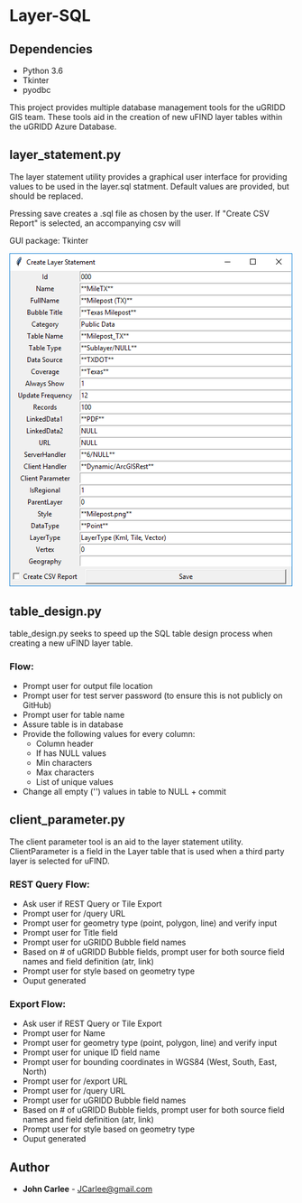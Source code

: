 # Layer-SQL

## Dependencies
* Python 3.6
* Tkinter
* pyodbc

This project provides multiple database management tools for the uGRIDD GIS team. These tools aid in the creation of new uFIND layer tables within the uGRIDD Azure Database.

## layer_statement.py

The layer statement utility provides a graphical user interface for providing values to be used in the layer.sql statment. Default values are provided, but should be replaced.

Pressing save creates a .sql file as chosen by the user. If "Create CSV Report" is selected, an accompanying csv will 

GUI package: Tkinter

![Layer GUI](layer_gui.png)

## table_design.py

table_design.py seeks to speed up the SQL table design process when creating a new uFIND layer table. 

### Flow:
* Prompt user for output file location
* Prompt user for test server password (to ensure this is not publicly on GitHub)
* Prompt user for table name 
* Assure table is in database
* Provide the following values for every column:
  * Column header
  * If has NULL values
  * Min characters
  * Max characters
  * List of unique values
* Change all empty ('') values in table to NULL + commit

## client_parameter.py
The client parameter tool is an aid to the layer statement utility. ClientParameter is a field in the Layer table that is used when a third party layer is selected for uFIND. 

### REST Query Flow:
* Ask user if REST Query or Tile Export
* Prompt user for /query URL
* Prompt user for geometry type (point, polygon, line) and verify input
* Prompt user for Title field
* Prompt user for uGRIDD Bubble field names
* Based on # of uGRIDD Bubble fields, prompt user for both source field names and field definition (atr, link)
* Prompt user for style based on geometry type
* Ouput generated

### Export Flow:
* Ask user if REST Query or Tile Export
* Prompt user for Name
* Prompt user for geometry type (point, polygon, line) and verify input
* Prompt user for unique ID field name
* Prompt user for bounding coordinates in WGS84 (West, South, East, North)
* Prompt user for /export URL
* Prompt user for /query URL
* Prompt user for uGRIDD Bubble field names
* Based on # of uGRIDD Bubble fields, prompt user for both source field names and field definition (atr, link)
* Prompt user for style based on geometry type
* Ouput generated

## Author

* **John Carlee** - JCarlee@gmail.com
